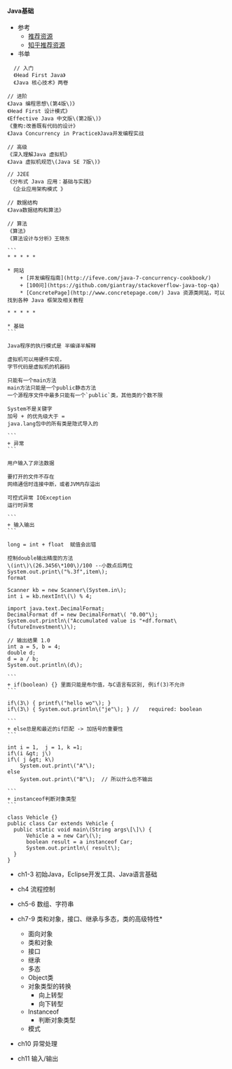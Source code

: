 #### **Java基础**

* 参考
  * [推荐资源](http://droidyue.com/blog/2014/11/30/java-programmer-must-read-these-9-books/)
  * [知乎推荐资源](https://www.zhihu.com/question/19848946?rf=19752221)
* 书单

~~~
  // 入门
  《Head First Java》
  《Java 核心技术》两卷

// 进阶  
《Java 编程思想\(第4版\)》  
《Head First 设计模式》   
《Effective Java 中文版\(第2版\)》  
《重构:改善既有代码的设计》  
《Java Concurrency in Practice》Java并发编程实战

// 高级  
《深入理解Java 虚拟机》  
《Java 虚拟机规范\(Java SE 7版\)》

// J2EE  
《分布式 Java 应用：基础与实践》  
 《企业应用架构模式 》

// 数据结构  
《Java数据结构和算法》

// 算法  
《算法》  
《算法设计与分析》王晓东

```
* * * * *

* 网站
    + [并发编程指南](http://ifeve.com/java-7-concurrency-cookbook/)
    + [100问](https://github.com/giantray/stackoverflow-java-top-qa)
    * [ConcretePage](http://www.concretepage.com/) Java 资源类网站，可以找到各种 Java 框架及相关教程

* * * * *

* 基础
```

Java程序的执行模式是 半编译半解释

虚拟机可以用硬件实现，  
字节代码是虚拟机的机器码

只能有一个main方法  
main方法只能是一个public静态方法  
一个源程序文件中最多只能有一个`public`类，其他类的个数不限

System不是关键字  
加号 + 的优先级大于 =  
java.lang包中的所有类是隐式导入的

```
+ 异常
```

用户输入了非法数据

要打开的文件不存在   
网络通信时连接中断，或者JVM内存溢出

可控式异常 IOException  
运行时异常

```
+ 输入输出
```

long = int + float  赋值会出错

控制double输出精度的方法  
\(int\)\(26.3456\*100\)/100 --小数点后两位  
System.out.print\("%.3f",item\);  
format

Scanner kb = new Scanner\(System.in\);  
int i = kb.nextInt\(\) % 4;

import java.text.DecimalFormat;  
DecimalFormat df = new DecimalFormat\( "0.00"\);  
System.out.println\("Accumulated value is "+df.format\(futureInvestment\)\);

// 输出结果 1.0  
int a = 5, b = 4;  
double d;  
d = a / b;  
System.out.println\(d\);

```
+ if(boolean) {} 里面只能是布尔值，与C语言有区别, 例if(3)不允许
```

if\(3\) { printf\("hello wo"\); }  
if\(3\) { System.out.println\("je"\); } //   required: boolean

```
+ else总是和最近的if匹配 -> 加括号的重要性
```

int i = 1,  j = 1, k =1;  
if\(i &gt; j\)  
if\( j &gt; k\)   
    System.out.print\("A"\);  
else   
    System.out.print\("B"\);  // 所以什么也不输出

```
+ instanceof判断对象类型
```

class Vehicle {}  
public class Car extends Vehicle {  
  public static void main\(String args\[\]\) {  
      Vehicle a = new Car\(\);  
      boolean result = a instanceof Car;  
      System.out.println\( result\);  
  }  
}  
~~~

* ch1-3 初始Java，Eclipse开发工具、Java语言基础
* ch4 流程控制
* ch5-6 数组、字符串
* ch7-9 类和对象，接口、继承与多态，类的高级特性\*

  * 面向对象
  * 类和对象
  * 接口
  * 继承
  * 多态
  * Object类
  * 对象类型的转换
    * 向上转型
    * 向下转型
  * Instanceof
    * 判断对象类型
  * 模式

* ch10 异常处理

* ch11 输入/输出



